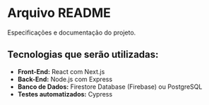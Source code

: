 # Arquivo README

Especificações e documentação do projeto.

## Tecnologias que serão utilizadas:

- **Front-End:** React com Next.js
- **Back-End:** Node.js com Express
- **Banco de Dados:** Firestore Database (Firebase) ou PostgreSQL
- **Testes automatizados:** Cypress
